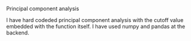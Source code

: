 Principal component analysis

<p>   I have hard codeded principal component analysis with the cutoff value embedded with the function itself. I have used numpy and pandas at the backend. </p>
